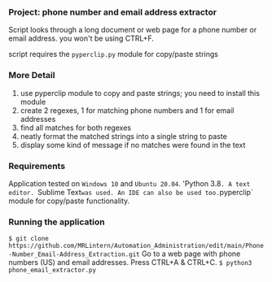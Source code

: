 
### Project: phone number and email address extractor

Script looks through a long document or web page for a phone number or email address.
you won't be using CTRL+F.

script requires the `pyperclip.py` module for copy/paste strings

### More Detail

1. use pyperclip module to copy and paste strings; you need to install this module
2. create 2 regexes, 1 for matching phone numbers and 1 for email addresses
3. find all matches for both regexes
4. neatly format the matched strings into a single string to paste
5. display some kind of message if no matches were found in the text

### Requirements

Application tested on `Windows 10` and `Ubuntu 20.04`.
'Python 3.8`.
A text editor. `Sublime Text` was used. An IDE can also be used too.
`pyperclip` module for copy/paste functionality.

### Running the application

`$ git clone https://github.com/MRLintern/Automation_Administration/edit/main/Phone-Number_Email-Address_Extraction.git`
Go to a web page with phone numbers (US) and email addresses.
Press CTRL+A & CTRL+C.
`$ python3 phone_email_extractor.py`
